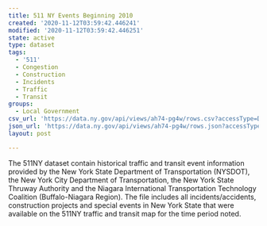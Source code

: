 ```yaml
---
title: 511 NY Events Beginning 2010
created: '2020-11-12T03:59:42.446241'
modified: '2020-11-12T03:59:42.446251'
state: active
type: dataset
tags:
  - '511'
  - Congestion
  - Construction
  - Incidents
  - Traffic
  - Transit
groups:
  - Local Government
csv_url: 'https://data.ny.gov/api/views/ah74-pg4w/rows.csv?accessType=DOWNLOAD'
json_url: 'https://data.ny.gov/api/views/ah74-pg4w/rows.json?accessType=DOWNLOAD'
layout: post

---
```

The 511NY dataset contain historical traffic and transit event information provided by the New York State Department of Transportation (NYSDOT), the New York City Department of Transportation, the New York State Thruway Authority and the Niagara International Transportation Technology Coalition (Buffalo-Niagara Region). The file includes all incidents/accidents, construction projects and special events in New York State that were available on the 511NY traffic and transit map for the time period noted.
